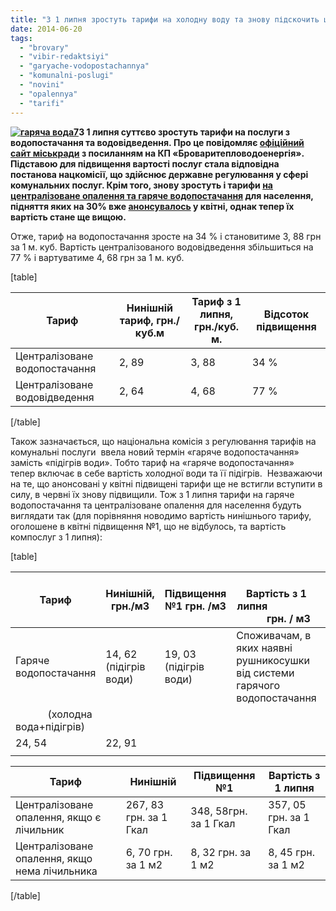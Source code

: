 ```yaml
---
title: "З 1 липня зростуть тарифи на холодну воду та знову підскочить ціна за підігрів і тепло"
date: 2014-06-20
tags: 
  - "brovary"
  - "vibir-redaktsiyi"
  - "garyache-vodopostachannya"
  - "komunalni-poslugi"
  - "novini"
  - "opalennya"
  - "tarifi"
---
```


**[![гаряча вода7](https://mpz.brovary.org/wp-content/uploads/2013/04/garyacha-voda7.jpg)](https://mpz.brovary.org/wp-content/uploads/2013/04/garyacha-voda7.jpg)З 1 липня суттєво зростуть тарифи на послуги з водопостачання та водовідведення. Про це повідомляє [офіційний сайт міськради](http://brovary-rada.gov.ua/ogoloshennya-pro-vstup-v-d%D1%96yu-novikh-tarif%D1%96v-na-tsentral%D1%96zovane-vodopostachannya-ta-vodov%D1%96dvedenny-0) з посиланням на КП «Броваритепловодоенергія». Підставою для підвищення вартості послуг стала відповідна постанова нацкомісії, що здійснює державне регулювання у сфері комунальних послуг. Крім того, знову зростуть і тарифи [на централізоване опалення та гаряче водопостачання](http://brovary-rada.gov.ua/ogoloshennya-pro-zm%D1%96nu-tarif%D1%96v-na-poslugi-z-tsentral%D1%96zovanogo-opalennya-ta-garyachogo-vodopostacha-1) для населення, підняття яких на 30% вже [анонсувалось](https://mpz.brovary.org/z-1-lipnya-zrostut-tarifi-na-teplo-ta-garyachu-vodu/) у квітні, однак тепер їх вартість стане ще вищою.**  

Отже, тариф на водопостачання зросте на 34 % і становитиме 3, 88 грн за 1 м. куб. Вартість централізованого водовідведення збільшиться на 77 % і вартуватиме 4, 68 грн за 1 м. куб.

\[table\]

| **Тариф** | **Нинішній тариф,** **грн./куб.м** | **Тариф з 1 липня,** **грн./куб. м.** | **Відсоток підвищення** |
| --- | --- | --- | --- |
| Централізоване водопостачання | 2, 89 | 3, 88 | 34 % |
| Централізоване водовідведення | 2, 64 | 4, 68 | 77 % |

\[/table\]

Також зазначається, що національна комісія з регулювання тарифів на комунальні послуги  ввела новий термін «гаряче водопостачання» замість «підігрів води». Тобто тариф на «гаряче водопостачання» тепер включає в себе вартість холодної води та її підігрів.  Незважаючи на те, що анонсовані у квітні підвищені тарифи ще не встигли вступити в силу, в червні їх знову підвищили. Тож з 1 липня тарифи на гаряче водопостачання та централізоване опалення для населення будуть виглядати так (для порівняння новодимо вартість нинішнього тарифу, оголошене в квітні підвищення №1, що не відбулось, та вартість компослуг з 1 липня):

\[table\]

| **Тариф** | **Нинішній, грн./м3** | **Підвищення №1** **грн. /м3** |                     **Вартість з 1 липня**                            **грн. / м3** |  |
| --- | --- | --- | --- | --- |
| Гаряче водопостачання | 14, 62 (підігрів води) | 19, 03 (підігрів води) | Споживачам, в яких наявні рушникосушки від системи гарячого водопостачання | Споживачам, в яких наявні рушникосушки від системи опалення |
|             (холодна вода+підігрів) |  |
| 24, 54 | 22, 91 |
|  |  |  |  |  |

| **Тариф** | **Нинішній** | **Підвищення №1** | **Вартість з 1 липня** |
| --- | --- | --- | --- |
| Централізоване опалення, якщо є лічильник | 267, 83 грн. за 1 Гкал | 348, 58грн. за 1 Гкал | 357, 05 грн. за 1 Гкал |
| Централізоване опалення, якщо нема лічильника | 6, 70 грн. за 1 м2 | 8, 32 грн. за 1 м2 | 8, 45 грн. за 1 м2 |

\[/table\]
